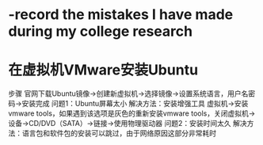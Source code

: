 # -record the mistakes I have made during my college research
# 在虚拟机VMware安装Ubuntu
步骤 官网下载Ubuntu镜像->创建新虚拟机->选择镜像->设置系统语言，用户名密码->安装完成
问题1：Ubuntu屏幕太小
解决方法：安装增强工具 虚拟机->安装vmware tools，如果遇到该选项是灰色的重新安装vmware tools，关闭虚拟机->设备->CD/DVD（SATA）->链接->使用物理驱动器
问题2：安装时间太久
解决方法：语言包和软件包的安装可以跳过，由于网络原因这部分非常耗时

